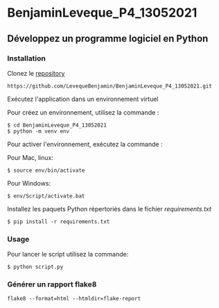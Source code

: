 # BenjaminLeveque_P4_13052021

## Développez un programme logiciel en Python

### Installation

Clonez le [repository](https://github.com/LevequeBenjamin/BenjaminLeveque_P4_13052021.git)
```
https://github.com/LevequeBenjamin/BenjaminLeveque_P4_13052021.git
```

Exécutez l'application dans un environnement virtuel

Pour créez un environnement, utilisez la commande :

```
$ cd BenjaminLeveque_P4_13052021
$ python -m venv env
```

Pour activer l'environnement, exécutez la commande :

Pour Mac, linux:
```
$ source env/bin/activate
```
Pour Windows:

```
$ env/Script/activate.bat
```

Installez les paquets Python répertoriés dans le fichier *requirements.txt*
```
$ pip install -r requirements.txt
```
### Usage

Pour lancer le script utilisez la commande:

```
$ python script.py
```

### Générer un rapport flake8

```
flake8 --format=html --htmldir=flake-report
```


